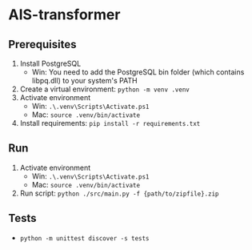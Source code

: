# AIS-transformer

## Prerequisites
1. Install PostgreSQL
   - Win: You need to add the PostgreSQL bin folder (which contains libpq.dll) to your system's PATH
2. Create a virtual environment: `python -m venv .venv`
3. Activate environment
   - Win: `.\.venv\Scripts\Activate.ps1`
   - Mac: `source .venv/bin/activate`
4. Install requirements: `pip install -r requirements.txt` 

## Run
1. Activate environment
   - Win: `.\.venv\Scripts\Activate.ps1`
   - Mac: `source .venv/bin/activate`
2. Run script: `python ./src/main.py -f {path/to/zipfile}.zip`

## Tests
-  `python -m unittest discover -s tests`